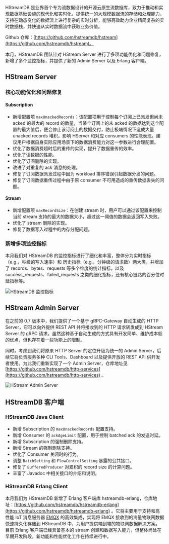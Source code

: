 HStreamDB 是业界首个专为流数据设计的开源云原生流数据库，致力于推动和实现数据基础设施的现代化和实时化，提供统一的大规模数据流的存储和处理能力，支持在动态变化的数据流上进行复杂的实时分析，能够高效助力企业精简复杂的实时数据栈，并快速从实时数据流中获取业务价值。

Github 仓库：[https://github.com/hstreamdb/hstream](https://github.com/hstreamdb/hstream)。

本月，HStreamDB 团队针对 HStream Server 进行了多项功能优化和问题修复，新增了多个监控指标，并提供了新的 Admin Server 以及 Erlang 客户端。

## HStream Server 

### 核心功能优化和问题修复

#### Subscription

- 新增配置项 `maxUnackedRecords`：该配置项用于控制每个订阅上已派发但尚未 acked 的最大的 record 的数量，当某个订阅上的未 acked 的数据达到这个配置的最大值后，便会停止该订阅上的数据交付，防止极端情况下造成大量 unacked records 堆积，影响 HServer 和对应 consumers 的性能表现。建议用户根据自身实际应用场景下的数据消费能力对这一参数进行合理配置。
- 优化了数据消费超时后的重传的实现，提升了数据重传的效率。
- 优化了读数据的性能。
- 优化了订阅删除的实现。
- 改进了对重复的 ack 消息的处理。
- 修复了订阅数据派发过程中因为 workload 排序错误引起数据分发的问题。
- 修复了订阅数据重传过程中由于原 consumer 不可用造成的重传数据丢失的问题。

#### Stream

- 新增配置项 `maxRecordSize`：在创建 stream 时，用户可以通过该配置来控制当前 stream 支持的最大的数据大小，超过这一阈值的数据会返回写入失败。
- 优化了 stream 删除的实现。
- 修复了数据写入过程中的内存分配问题。

### 新增多项监控指标

本月我们对 HStreamDB 的监控指标进行了细化和丰富，整体分为实时指标（e.g.，秒级的写入速率）和
历史指标（e.g.，分钟级的请求数）两大类，并增加了 records、bytes、requests 等多个维度的统计指标，以及 success_requests、failed_requests 之类的细化指标，还有核心链路的百分位时延指标等。

![HStreamDB 监控指标](https://assets.emqx.com/images/4cd2453b1b80aa76142bf9c781ba9148.png)

## HStream Admin Server

在之前的 0.7 版本中，我们提供了一个基于 gRPC-Gateway 自动生成的 HTTP Server，它可以向外提供 REST API 并将接收到的 HTTP 请求转发成到 HStream Server 的 gRPC 请求。虽然这种基于自动生成的方式具有开发简单、维护成本低的优点，但也存在着一些功能上的限制。

同时，考虑到我们将原来 HTTP Server 的定位升级为统一的 Admin Server，后续它将负责服务多种 CLI Tools、Dashboard 以及提供开放的 REST API 供开发者使用。为此我们重新实现了一个 Admin Server，仓库地址见 [https://github.com/hstreamdb/http-services](https://github.com/hstreamdb/http-services) 。

![HStream Admin Server](https://assets.emqx.com/images/a6e204882da4ab01da354065428c151a.png)

## HStreamDB 客户端

### HStreamDB Java Client

- 新增 Subscription 的 `maxUnackedRecords` 配置支持。
- 新增 Consumer 的 `ackAgeLimit` 配置，用于控制 batched ack 的发送时延。
- 新增 Subscription 的强制删除支持。
- 新增 Stream 的强制删除支持。
- 优化了 Consumer 关闭时的行为。
- 调整 `BatchSetting` 和 `FlowControlSetting` 暴露的公共接口。
- 修复了 `BufferedProducer` 对累积的 record size 的计算问题。
- 丰富了 Javadoc 中相关接口的介绍和说明。

### HStreamDB Erlang Client

本月我们为 HStreamDB 新增了 Erlang 客户端库 hstreamdb-erlang，仓库地址：[https://github.com/hstreamdb/hstreamdb-erlang](https://github.com/hstreamdb/hstreamdb-erlang) 。它将主要用于支持和高性能 IoT 消息服务器 [EMQX](https://www.emqx.com/zh/products/emqx) 的高效集成，实现将 EMQX 接收到的海量物联网数据快速持久化存储到 HStreamDB 中，为用户提供端到端的物联网数据解决方案。 目前 Erlang 客户端已经具备基本的 stream 创建和数据写入能力，但整体尚处在早期开发阶段，新功能和性能优化工作在持续进行中。
